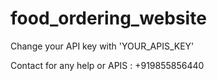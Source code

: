 # food_ordering_website

Change your API key with 'YOUR_APIS_KEY'

Contact for any help or APIS : +919855856440
